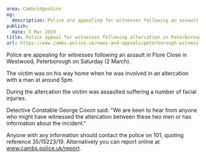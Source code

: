 ```yaml
area: Cambridgeshire
og:
  description: Police are appealing for witnesses following an assault in Flore Close in Westwood, Peterborough on Saturday (2 March).
publish:
  date: 5 Mar 2019
title: Police appeal for witnesses following altercation in Peterborough
url: https://www.cambs.police.uk/news-and-appeals/peterborough-witness-appeal
```

Police are appealing for witnesses following an assault in Flore Close in Westwood, Peterborough on Saturday (2 March).

The victim was on his way home when he was involved in an altercation with a man at around 5pm.

During the altercation the victim was assaulted suffering a number of facial injuries.

Detective Constable George Coxon said: "We are keen to hear from anyone who might have witnessed the altercation between these two men or has information about the incident."

Anyone with any information should contact the police on 101, quoting reference 35/15223/19. Alternatively you can report online at www.cambs.police.uk/report.
